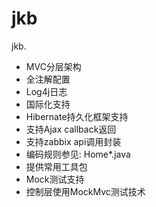 # jkb
jkb.

- MVC分层架构
- 全注解配置
- Log4j日志
- 国际化支持
- Hibernate持久化框架支持
- 支持Ajax callback返回
- 支持zabbix api调用封装
- 编码规则参见: Home*.java
- 提供常用工具包
- Mock测试支持
- 控制层使用MockMvc测试技术
